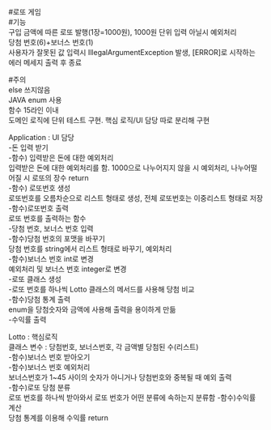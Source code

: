 #로또 게임  
#기능  
구입 금액에 따른 로또 발행(1장=1000원), 1000원 단위 입력 아닐시 예외처리  
당첨 번호(6)+보너스 번호(1)  
사용자가 잘못된 값 입력시 IllegalArgumentException 발생, [ERROR]로 시작하는 에러 메세지 출력 후 종료  

#주의  
else 쓰지않음  
JAVA enum 사용  
함수 15라인 이내  
도메인 로직에 단위 테스트 구현. 핵심 로직/UI 담당 따로 분리해 구현  

Application : UI 담당  
-돈 입력 받기  
-함수) 입력받은 돈에 대한 예외처리  
 입력받은 돈에 대한 예외처리를 함. 1000으로 나누어지지 않을 시 예외처리, 나누어떨어질 시 로또의 장수 return  
-함수) 로또번호 생성  
 로또번호를 오름차순으로 리스트 형태로 생성, 전체 로또번호는 이중리스트 형태로 저장  
-함수)로또번호 출력  
 로또 번호를 출력하는 함수  
-당첨 번호, 보너스 번호 입력  
-함수)당첨 번호의 포맷을 바꾸기  
 당첨 번호를 string에서 리스트 형태로 바꾸기, 예외처리  
-함수)보너스 번호 int로 변경  
 예외처리 및 보너스 번호 integer로 변경  
-로또 클래스 생성  
-로또 번호를 하나씩 Lotto 클래스의 메서드를 사용해 당첨 비교  
-함수)당첨 통계 출력  
 enum을 당첨숫자와 금액에 사용해 출력을 용이하게 만듦  
-수익률 출력  

Lotto : 핵심로직  
클래스 변수 : 당첨번호, 보너스번호, 각 금액별 당첨된 수(리스트)  
-함수)보너스 번호 받아오기  
-함수)보너스 번호 예외처리  
 보너스번호가 1~45 사이의 숫자가 아니거나 당첨번호와 중복될 때 예외 출력  
-함수)로또 당첨 분류  
 로또 번호를 하나씩 받아와서 로또 번호가 어떤 분류에 속하는지 분류함
-함수)수익률 계산  
 당첨 통계를 이용해 수익률 return

